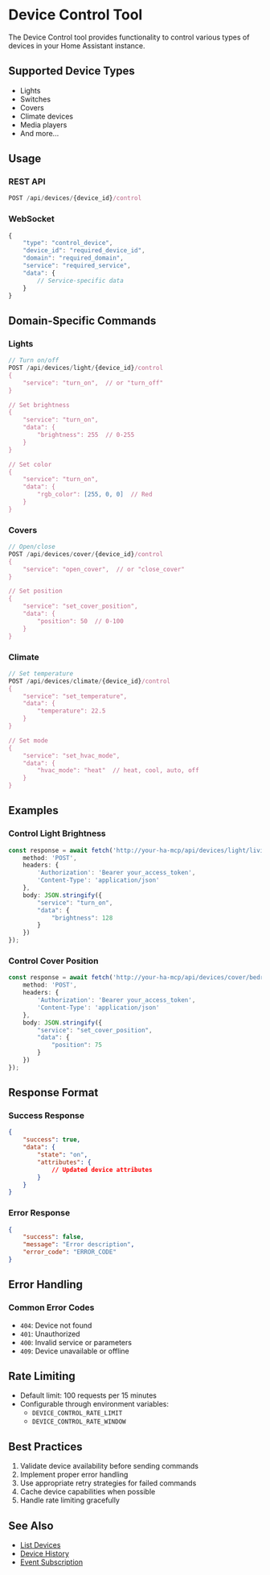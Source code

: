 # Device Control Tool

The Device Control tool provides functionality to control various types of devices in your Home Assistant instance.

## Supported Device Types

- Lights
- Switches
- Covers
- Climate devices
- Media players
- And more...

## Usage

### REST API

```typescript
POST /api/devices/{device_id}/control
```

### WebSocket

```typescript
{
    "type": "control_device",
    "device_id": "required_device_id",
    "domain": "required_domain",
    "service": "required_service",
    "data": {
        // Service-specific data
    }
}
```

## Domain-Specific Commands

### Lights

```typescript
// Turn on/off
POST /api/devices/light/{device_id}/control
{
    "service": "turn_on",  // or "turn_off"
}

// Set brightness
{
    "service": "turn_on",
    "data": {
        "brightness": 255  // 0-255
    }
}

// Set color
{
    "service": "turn_on",
    "data": {
        "rgb_color": [255, 0, 0]  // Red
    }
}
```

### Covers

```typescript
// Open/close
POST /api/devices/cover/{device_id}/control
{
    "service": "open_cover",  // or "close_cover"
}

// Set position
{
    "service": "set_cover_position",
    "data": {
        "position": 50  // 0-100
    }
}
```

### Climate

```typescript
// Set temperature
POST /api/devices/climate/{device_id}/control
{
    "service": "set_temperature",
    "data": {
        "temperature": 22.5
    }
}

// Set mode
{
    "service": "set_hvac_mode",
    "data": {
        "hvac_mode": "heat"  // heat, cool, auto, off
    }
}
```

## Examples

### Control Light Brightness

```typescript
const response = await fetch('http://your-ha-mcp/api/devices/light/living_room/control', {
    method: 'POST',
    headers: {
        'Authorization': 'Bearer your_access_token',
        'Content-Type': 'application/json'
    },
    body: JSON.stringify({
        "service": "turn_on",
        "data": {
            "brightness": 128
        }
    })
});
```

### Control Cover Position

```typescript
const response = await fetch('http://your-ha-mcp/api/devices/cover/bedroom/control', {
    method: 'POST',
    headers: {
        'Authorization': 'Bearer your_access_token',
        'Content-Type': 'application/json'
    },
    body: JSON.stringify({
        "service": "set_cover_position",
        "data": {
            "position": 75
        }
    })
});
```

## Response Format

### Success Response

```json
{
    "success": true,
    "data": {
        "state": "on",
        "attributes": {
            // Updated device attributes
        }
    }
}
```

### Error Response

```json
{
    "success": false,
    "message": "Error description",
    "error_code": "ERROR_CODE"
}
```

## Error Handling

### Common Error Codes

- `404`: Device not found
- `401`: Unauthorized
- `400`: Invalid service or parameters
- `409`: Device unavailable or offline

## Rate Limiting

- Default limit: 100 requests per 15 minutes
- Configurable through environment variables:
  - `DEVICE_CONTROL_RATE_LIMIT`
  - `DEVICE_CONTROL_RATE_WINDOW`

## Best Practices

1. Validate device availability before sending commands
2. Implement proper error handling
3. Use appropriate retry strategies for failed commands
4. Cache device capabilities when possible
5. Handle rate limiting gracefully

## See Also

- [List Devices](list-devices.md)
- [Device History](../history-state/history.md)
- [Event Subscription](../events/subscribe-events.md) 